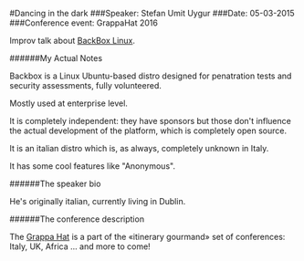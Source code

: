 #Dancing in the dark
###Speaker: Stefan Umit Uygur
###Date: 05-03-2015
###Conference event: GrappaHat 2016

Improv talk about [BackBox Linux](https://www.backbox.org/).

######My Actual Notes

Backbox is a Linux Ubuntu-based distro designed for penatration tests and security assessments, fully volunteered.

Mostly used at enterprise level.

It is completely independent: they have sponsors but those don't influence the actual development of the platform, which is completely open source.

It is an italian distro which is, as always, completely unknown in Italy.

It has some cool features like "Anonymous".

######The speaker bio

He's originally italian, currently living in Dublin.

######The conference description

The [Grappa Hat](https://grappahat.net) is a part of the «itinerary gourmand» set of conferences:
Italy, UK, Africa … and more to come!
